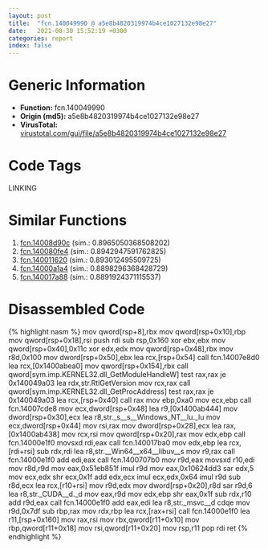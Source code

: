 ```yaml
---
layout: post
title:  "fcn.140049990 @ a5e8b4820319974b4ce1027132e98e27"
date:   2021-08-30 15:52:19 +0300
categories: report
index: false
---
```


# Generic Information
- **Function:** fcn.140049990
- **Origin (md5):** a5e8b4820319974b4ce1027132e98e27
- **VirusTotal:** [virustotal.com/gui/file/a5e8b4820319974b4ce1027132e98e27][virustotal_ref]

# Code Tags
<span class="tag" id="LINKING">LINKING</span>


# Similar Functions

1. [fcn.14008d90c][similar_1_ref] (sim.: 0.8965050368508202)
2. [fcn.140080fe4][similar_2_ref] (sim.: 0.8942947591762825)
3. [fcn.140011620][similar_3_ref] (sim.: 0.893012495509725)
4. [fcn.14000a1a4][similar_4_ref] (sim.: 0.8898296368428729)
5. [fcn.140017a88][similar_5_ref] (sim.: 0.8891924371115537)


# Disassembled Code

{% highlight nasm %}
mov qword[rsp+8],rbx
mov qword[rsp+0x10],rbp
mov qword[rsp+0x18],rsi
push rdi
sub rsp,0x160
xor ebx,ebx
mov qword[rsp+0x40],0x11c
xor edx,edx
mov qword[rsp+0x48],rbx
mov r8d,0x100
mov dword[rsp+0x50],ebx
lea rcx,[rsp+0x54]
call fcn.14007e8d0
lea rcx,[0x1400abea0]
mov qword[rsp+0x154],rbx
call qword[sym.imp.KERNEL32.dll_GetModuleHandleW]
test rax,rax
je 0x140049a03
lea rdx,str.RtlGetVersion
mov rcx,rax
call qword[sym.imp.KERNEL32.dll_GetProcAddress]
test rax,rax
je 0x140049a03
lea rcx,[rsp+0x40]
call rax
mov ebp,0xa0
mov ecx,ebp
call fcn.14007cde8
mov ecx,dword[rsp+0x48]
lea r9,[0x1400ab444]
mov dword[rsp+0x30],ecx
lea r8,str._s__s__Windows_NT__lu._lu
mov ecx,dword[rsp+0x44]
mov rsi,rax
mov dword[rsp+0x28],ecx
lea rax,[0x1400ab438]
mov rcx,rsi
mov qword[rsp+0x20],rax
mov edx,ebp
call fcn.14000e1f0
movsxd rdi,eax
call fcn.140017ba0
mov edx,ebp
lea rcx,[rdi+rsi]
sub rdx,rdi
lea r8,str.__Win64__x64__libuv__s
mov r9,rax
call fcn.14000e1f0
add edi,eax
call fcn.1400707b0
mov r9d,eax
movsxd r10,edi
mov r8d,r9d
mov eax,0x51eb851f
imul r9d
mov eax,0x10624dd3
sar edx,5
mov ecx,edx
shr ecx,0x1f
add edx,ecx
imul ecx,edx,0x64
imul r9d
sub r8d,ecx
lea rcx,[r10+rsi]
mov r9d,edx
mov dword[rsp+0x20],r8d
sar r9d,6
lea r8,str._CUDA__d._d
mov eax,r9d
mov edx,ebp
shr eax,0x1f
sub rdx,r10
add r9d,eax
call fcn.14000e1f0
add eax,edi
lea r8,str._msvc__d
cdqe 
mov r9d,0x7df
sub rbp,rax
mov rdx,rbp
lea rcx,[rax+rsi]
call fcn.14000e1f0
lea r11,[rsp+0x160]
mov rax,rsi
mov rbx,qword[r11+0x10]
mov rbp,qword[r11+0x18]
mov rsi,qword[r11+0x20]
mov rsp,r11
pop rdi
ret 
{% endhighlight %}


[similar_1_ref]: /report/fcn.14008d90c@a5e8b4820319974b4ce1027132e98e27
[similar_2_ref]: /report/fcn.140080fe4@a5e8b4820319974b4ce1027132e98e27
[similar_3_ref]: /report/fcn.140011620@72082bb1b08918279d6780845b69f5ff
[similar_4_ref]: /report/fcn.14000a1a4@c4af5ec7826361dc5a22db79be296638
[similar_5_ref]: /report/fcn.140017a88@72082bb1b08918279d6780845b69f5ff
[virustotal_ref]: https://www.virustotal.com/gui/file/a5e8b4820319974b4ce1027132e98e27